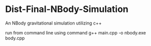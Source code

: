 # Dist-Final-NBody-Simulation
An NBody gravitational simulation utilizing c++

run from command line using command g++ main.cpp -o nbody.exe body.cpp
